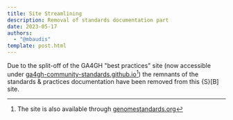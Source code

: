 ```yaml
---
title: Site Streamlining
description: Removal of standards documentation part
date: 2023-05-17
authors:
  - "@mbaudis"
template: post.html
---
```


Due to the split-off of the GA4GH "best practices" site (now accessible under
[ga4gh-community-standards.github.io](http://ga4gh-community-standards.github.io)[^1])
the remnants of the standards & practices documentation have been removed from
this {S}[B] site.

[^1]: The site is also available through [genomestandards.org](https://genomestandards.org)